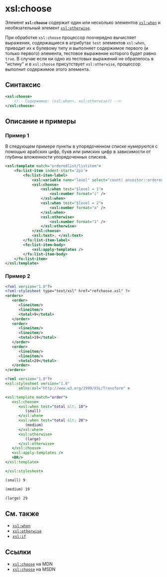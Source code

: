 # xsl:choose

Элемент **`xsl:choose`** содержит один или несколько элементов [`xsl:when`](/xslt/xsl-when/) и необязательный элемент [`xsl:otherwise`](/xslt/xsl-otherwise/).

При обработке `xsl:choose` процессор поочередно вычисляет выражения, содержащиеся в атрибутах `test` элементов `xsl:when`, приводит их к булевому типу и выполняет содержимое первого (и только первого) элемента, тестовое выражение которого будет равно `true`. В случае если ни одно из тестовых выражений не обратилось в "истину" и в `xsl:choose` присутствует `xsl:otherwise`, процессор выполнит содержимое этого элемента.

## Синтаксис

```xml
<xsl:choose>
    <!-- Содержимое: (xsl:when+, xsl:otherwise?) -->
</xsl:choose>
```

## Описание и примеры

### Пример 1

В следующем примере пункты в упорядоченном списке нумеруются с помощью арабских цифр, букв или римских цифр в зависимости от глубины вложенности упорядоченных списков.

```xml
<xsl:template match="orderedlist/listitem">
    <fo:list-item indent-start='2pi'>
        <fo:list-item-label>
            <xsl:variable name="level" select="count( ancestor::orderedlist ) mod 3" />
            <xsl:choose>
                <xsl:when test="$level = 1">
                    <xsl:number format="i" />
                </xsl:when>
                <xsl:when test="$level = 2">
                    <xsl:number format="a" />
                </xsl:when>
                <xsl:otherwise>
                    <xsl:number format="1" />
                </xsl:otherwise>
            </xsl:choose>
            <xsl:text>. </xsl:text>
        </fo:list-item-label>
        <fo:list-item-body>
            <xsl:apply-templates />
        </fo:list-item-body>
    </fo:list-item>
</xsl:template>
```

### Пример 2

```xml tab=
<?xml version="1.0"?>
<?xml-stylesheet type="text/xsl" href="refchoose.xsl" ?>
<orders>
   <order>
      <lineitem/>
      <lineitem/>
      <total>9</total>
   </order>
   <order>
      <lineitem/>
      <lineitem/>
      <total>19</total>
   </order>
   <order>
      <lineitem/>
      <lineitem/>
      <total>29</total>
   </order>
</orders>
```

```xslt tab=
<?xml version="1.0"?>
<xsl:stylesheet version="1.0"
      xmlns:xsl="http://www.w3.org/1999/XSL/Transform" >

<xsl:template match="order">
   <xsl:choose>
      <xsl:when test="total &lt; 10">
         (small)
      </xsl:when>
      <xsl:when test="total &lt; 20">
         (medium)
      </xsl:when>
      <xsl:otherwise>
         (large)
      </xsl:otherwise>
   </xsl:choose>
   <xsl:apply-templates />
   <BR/>
</xsl:template>

</xsl:stylesheet>
```

```xml tab="Output"
(small) 9

(medium) 19

(large) 29
```

## См. также

- [`xsl:when`](/xslt/xsl-when/)
- [`xsl:otherwise`](/xslt/xsl-otherwise/)
- [`xsl:if`](/xslt/xsl-if/)

## Ссылки

- [`xsl:choose`](https://developer.mozilla.org/en/XSLT/choose) на MDN
- [`xsl:choose`](https://msdn.microsoft.com/en-us/library/ms256169.aspx) на MSDN
